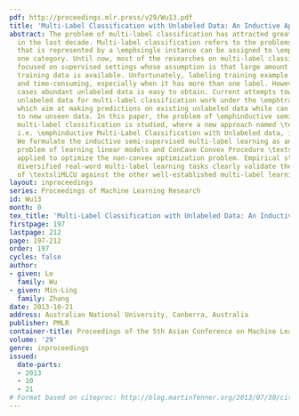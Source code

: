 ```yaml
---
pdf: http://proceedings.mlr.press/v29/Wu13.pdf
title: 'Multi-Label Classification with Unlabeled Data: An Inductive Approach'
abstract: The problem of multi-label classification has attracted great interests
  in the last decade. Multi-label classification refers to the problems where an example
  that is represented by a \emphsingle instance can be assigned to \emphmore than
  one category. Until now, most of the researches on multi-label classification have
  focused on supervised settings whose assumption is that large amount of labeled
  training data is available. Unfortunately, labeling training example is expensive
  and time-consuming, especially when it has more than one label. However, in many
  cases abundant unlabeled data is easy to obtain. Current attempts toward exploiting
  unlabeled data for multi-label classification work under the \emphtransductive setting,
  which aim at making predictions on existing unlabeled data while can not generalize
  to new unseen data. In this paper, the problem of \emphinductive semi-supervised
  multi-label classification is studied, where a new approach named \textsliMLCU,
  i.e. \emphinductive Multi-Label Classification with Unlabeled data, is proposed.
  We formulate the inductive semi-supervised multi-label learning as an optimization
  problem of learning linear models and ConCave Convex Procedure \textsl(CCCP) is
  applied to optimize the non-convex optimization problem. Empirical studies on twelve
  diversified real-word multi-label learning tasks clearly validate the superiority
  of \textsliMLCU against the other well-established multi-label learning approaches.
layout: inproceedings
series: Proceedings of Machine Learning Research
id: Wu13
month: 0
tex_title: 'Multi-Label Classification with Unlabeled Data: An Inductive Approach'
firstpage: 197
lastpage: 212
page: 197-212
order: 197
cycles: false
author:
- given: Le
  family: Wu
- given: Min-Ling
  family: Zhang
date: 2013-10-21
address: Australian National University, Canberra, Australia
publisher: PMLR
container-title: Proceedings of the 5th Asian Conference on Machine Learning
volume: '29'
genre: inproceedings
issued:
  date-parts:
  - 2013
  - 10
  - 21
# Format based on citeproc: http://blog.martinfenner.org/2013/07/30/citeproc-yaml-for-bibliographies/
---
```

